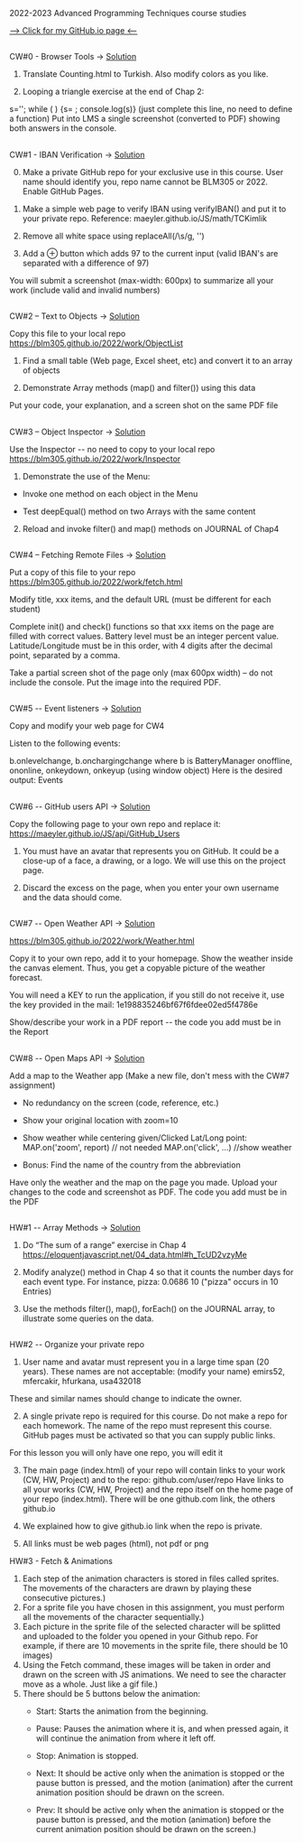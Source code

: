 2022-2023 Advanced Programming Techniques course studies

[--> Click for my GitHub.io page <--](https://mustafa-deveci.github.io/AdvancedProgramming-Studies/)

##
CW#0 - Browser Tools -> [Solution](https://mustafa-deveci.github.io/AdvancedProgramming-Studies/Classworks/Counting.html)

1. Translate Counting.html to Turkish. Also modify colors as you like.

2. Looping a triangle exercise at the end of Chap 2:

s=''; while (     ) {s=   ; console.log(s)}
(just complete this line, no need to define a function)
Put into LMS a single screenshot (converted to PDF) showing both answers in the console.

##
CW#1 - IBAN Verification -> [Solution](https://mustafa-deveci.github.io/AdvancedProgramming-Studies/Classworks/IBANverify.html)

0. Make a private GitHub repo for your exclusive use in this course. User name should identify you, repo name cannot be BLM305 or 2022. Enable GitHub Pages.

1. Make a simple web page to verify IBAN using verifyIBAN() and put it to your private repo.
Reference: maeyler.github.io/JS/math/TCKimlik

2. Remove all white space using replaceAll(/\s/g, '')

3. Add a ⊕ button which adds 97 to the current input
(valid IBAN's are separated with a difference of 97)

You will submit a screenshot (max-width: 600px) to summarize all your work (include valid and invalid numbers)
##
CW#2 – Text to Objects -> [Solution](https://mustafa-deveci.github.io/AdvancedProgramming-Studies/Classworks/List%20of%20Objects.html)

Copy this file to your local repo
https://blm305.github.io/2022/work/ObjectList

1. Find a small table (Web page, Excel sheet, etc) and convert it to an array of objects

2. Demonstrate Array methods (map() and filter()) using this data

Put your code, your explanation, and a screen shot on the same PDF file
##
CW#3 – Object Inspector -> [Solution](https://mustafa-deveci.github.io/AdvancedProgramming-Studies/Classworks/Inspector.html)

Use the Inspector -- no need to copy to your local repo
https://blm305.github.io/2022/work/Inspector

1. Demonstrate the use of the Menu:

* Invoke one method on each object in the Menu

* Test deepEqual() method on two Arrays with the same content


2. Reload and invoke filter() and map() methods on JOURNAL of Chap4

##
CW#4 – Fetching Remote Files -> [Solution](https://mustafa-deveci.github.io/AdvancedProgramming-Studies/Classworks/xxx.html)

Put a copy of this file to your repo https://blm305.github.io/2022/work/fetch.html

Modify title, xxx items, and the default URL (must be different for each student)

Complete init() and check() functions so that xxx items on the page are filled with correct values. Battery level must be an integer percent value. Latitude/Longitude must be in this order, with 4 digits after the decimal point, separated by a comma.

Take a partial screen shot of the page only (max 600px width) – do not include the console. Put the image into the required PDF.

##
CW#5 -- Event listeners -> [Solution](https://mustafa-deveci.github.io/AdvancedProgramming-Studies/Classworks/EventListener.html)

Copy and modify your web page for CW4

Listen to the following events:

b.onlevelchange, b.onchargingchange where b is BatteryManager
onoffline, ononline, onkeydown, onkeyup (using window object)
Here is the desired output: 
Events

##
CW#6 -- GitHub users API  ->  [Solution](https://mustafa-deveci.github.io/AdvancedProgramming-Studies/Classworks/GitHub_Users.html)

Copy the following page to your own repo and replace it:
https://maeyler.github.io/JS/api/GitHub_Users

1. You must have an avatar that represents you on GitHub. It could be a close-up of a face, a drawing, or a logo. We will use this on the project page.

2. Discard the excess on the page, when you enter your own username and the data should come.

##
CW#7 -- Open Weather API  ->  [Solution](https://mustafa-deveci.github.io/AdvancedProgramming-Studies/Classworks/OpenWeather.html)


https://blm305.github.io/2022/work/Weather.html

Copy it to your own repo, add it to your homepage. Show the weather inside the canvas element. Thus, you get a copyable picture of the weather forecast.

You will need a KEY to run the application, if you still do not receive it, use the key provided in the mail: 1e198835246bf67f6fdee02ed5f4786e

Show/describe your work in a PDF report -- the code you add must be in the Report

##
CW#8 -- Open Maps API  ->  [Solution](https://mustafa-deveci.github.io/AdvancedProgramming-Studies/Classworks/OpenMapsAPI.html)

Add a map to the Weather app
 (Make a new file, don't mess with the CW#7 assignment)

* No redundancy on the screen (code, reference, etc.)

* Show your original location with zoom=10

* Show weather while centering given/Clicked Lat/Long point:
    MAP.on('zoom', report) // not needed
    MAP.on('click', ...) //show weather
* Bonus: Find the name of the country from the abbreviation

Have only the weather and the map on the page you made. Upload your changes to the code and screenshot as PDF. The code you add must be in the PDF

##
HW#1 -- Array Methods  ->  [Solution](https://mustafa-deveci.github.io/AdvancedProgramming-Studies/Homeworks/DataAnalysis.html)

1. Do “The sum of a range” exercise in Chap 4 https://eloquentjavascript.net/04_data.html#h_TcUD2vzyMe

2. Modify analyze() method in Chap 4 so that it counts the number days for each event type.
For instance, pizza: 0.0686 10  ("pizza" occurs in 10 Entries)

3. Use the methods filter(), map(), forEach() on the JOURNAL array, to illustrate some queries on the data.

##
HW#2 -- Organize your private repo   
1. User name and avatar must represent you in a large time span (20 years).
These names are not acceptable: (modify your name)
emirs52, mfercakir, hfurkana, usa432018

These and similar names should change to indicate the owner.

2. A single private repo is required for this course. Do not make a repo for each homework. The name of the repo must represent this course. GitHub pages must be activated so that you can supply public links.

For this lesson you will only have one repo, you will edit it

3. The main page (index.html) of your repo will contain links to your work (CW, HW, Project) and to the repo: github.com/user/repo
Have links to all your works (CW, HW, Project) and the repo itself on the home page of your repo (index.html). There will be one github.com link, the others github.io

4. We explained how to give github.io link when the repo is private.
5. All links must be web pages (html), not pdf or png

HW#3 - Fetch & Animations

1) Each step of the animation characters is stored in files called sprites. The movements of the characters are drawn by playing these consecutive pictures.)
2) For a sprite file you have chosen in this assignment, you must perform all the movements of the character sequentially.)
3) Each picture in the sprite file of the selected character will be splitted and uploaded to the folder you opened in your Github repo. For example, if there are 10 movements in the sprite file, there should be 10 images)
4) Using the Fetch command, these images will be taken in order and drawn on the screen with JS animations. We need to see the character move as a whole. Just like a gif file.)
5) There should be 5 buttons below the animation:
    - Start: Starts the animation from the beginning.

    - Pause: Pauses the animation where it is, and when pressed again, it will continue the animation from where it left off.

    - Stop: Animation is stopped.

    - Next: It should be active only when the animation is stopped or the pause button is pressed, and the motion (animation) after the current animation position should be drawn on the screen.

    - Prev: It should be active only when the animation is stopped or the pause button is pressed, and the motion (animation) before the current animation position should be drawn on the screen.)

